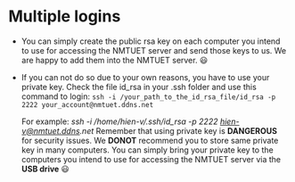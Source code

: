 # Multiple logins

- You can simply create the public rsa key on each computer you intend to use for accessing the NMTUET server and send those keys to us. We are happy to add them into the NMTUET server. :smiley:
- If you can not do so due to your own reasons, you have to use your private key. Check the file id_rsa in your .ssh folder and use this command to login: `ssh -i /your_path_to_the_id_rsa_file/id_rsa -p 2222 your_account@nmtuet.ddns.net`

    For example: _ssh -i /home/hien-v/.ssh/id_rsa -p 2222 hien-v@nmtuet.ddns.net_
    Remember that using private key is **DANGEROUS** for security issues. We **DONOT** recommend you to store same private key in many computers. You can simply bring your private key to the computers you intend to use for accessing the NMTUET server via the **USB drive** :smiley:
